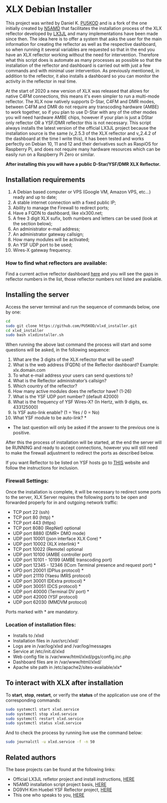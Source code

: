 # XLX Debian Installer
This project was writed by Daniel K. [PU5KOD](https://www.qrz.com/db/PU5KOD) and is a fork of the one initially created by [N5AMD](https://github.com/n5amd/xlxd-debian-installer) that facilitates the installation process of the XLX reflector developed by [LX3JL](https://github.com/LX3JL/xlxd) and many implementations have been made since then. The idea here is to offer a system that asks the user for the main information for creating the reflector as well as the respective dashboard, so when running it several variables are requested so that in the end you have an XLX reflector working without the need for intervention. Therefore what this script does is automate as many processes as possible so that the installation of the reflector and dashboard is carried out with just a few commands and with minimal user intervention. As previously mentioned, in addition to the reflector, it also installs a dashboard so you can monitor the activity in the reflector in real time.

At the start of 2020 a new version of XLX was released that allows for native C4FM connections, this means it's even simpler to run a multi-mode reflector. The XLX now natively supports D-Star, C4FM and DMR modes, between C4FM and DMR do not require any transcoding hardware (AMBE) to work together, so if you plan to use D-Star with any of the other modes you will need hardware AMBE chips, however if your plan is just a DStar only reflector OR a YSF/DMR reflector this is not necessary.
This script always installs the latest version of the official LX3JL project because the installation source is the same (v_2.5.3 of the XLX reflector and v_2.4.2 of the dashboard at the time I write this), it has been tested and works perfectly on Debian 10, 11 and 12 and their derivatives such as RaspiOS for Raspberry Pi, and does not require many hardware resources which can be easily run on a Raspberry Pi Zero or similar.

<b>After installing this you will have a public D-Star/YSF/DMR XLX Reflector.</b>

## Installation requirements
01.  A Debian based computer or VPS (Google VM, Amazon VPS, etc...) ready and up to date;
02.  A stable internet connection with a fixed public IP;
03.  Ability to manage the Firewall to redirect ports;
04.  Have a FQDN to dashboard, like xlx300.net;
05.  A free 3 digit XLX sufix, both numbers and letters can be used (look at the section below);
06.  An administrator e-mail address;
07.  An administrator gateway callsign;
08.  How many modules will be activated;
09.  An YSF UDP port to be used;
10.  Wires-X gateway frequency.

### How to find what reflectors are available:
Find a current active reflector dashboard [here](https://xlx300.net/index.php?show=reflectors) and you will see the gaps in reflector numbers in the list, those reflector numbers not listed are available. 

## Installing the server
Access the server terminal and run the sequence of commands below, one by one:
```sh
cd
sudo git clone https://github.com/PU5KOD/xlxd_installer.git
cd xlxd_installer
sudo bash xlxdinstaller.sh
```
When running the above last command the process will start and some questions will be asked, in the following sequence:
1. What are the 3 digits of the XLX reflector that will be used?
2. What is the web address (FQDN) of the Reflector dashboard? Example: xlx.domain.com
3. To what e-mail address your users can send questions to?
4. What is the Reflector administrator’s callsign?
5. Which country of the reflector?
6. How many active modules does the reflector have? (1-26)
7. What is the YSF UDP port number? (default 42000)
8. What is the frequency of YSF Wires-X? (In Hertz, with 9 digits, ex. 433125000)
9. Is YSF auto-link enable? (1 = Yes / 0 = No)
10. What YSF module to be auto-link? *

* The last question will only be asked if the answer to the previous one is positive.

After this the process of installation will be started, at the end the server will be RUNNING and ready to accept connections, however you will still need to make the firewall adjustment to redirect the ports as described below.

If you want Reflector to be listed on YSF hosts go to [THIS](https://register.ysfreflector.de/register) website and follow the instructions for inclusion.

### Firewall Settings:

Once the installation is complete, it will be necessary to redirect some ports to the server, XLX Server requires the following ports to be open and forwarded properly for in and outgoing network traffic:

* TCP port 22 (ssh)
* TCP port 80 (http) *
* TCP port 443 (https)
* TCP port 8080 (RepNet) optional
* UDP port 8880 (DMR+ DMO mode)
* UDP port 10001 (json interface XLX Core) *
* UDP port 10002 (XLX interlink) *
* TCP port 10022 (Remote) optional
* UDP port 10100 (AMBE controller port)
* UDP port 10101 - 10199 (AMBE transcoding port)
* UDP port 12345 - 12346 (ICom Terminal presence and request port) *
* UPD port 20001 (DPlus protocol) *
* UDP port 21110 (Yaesu IMRS protocol)
* UDP port 30001 (DExtra protocol) *
* UDP port 30051 (DCS protocol) *
* UDP port 40000 (Terminal DV port) *
* UDP port 42000 (YSF protocol)
* UDP port 62030 (MMDVM protocol)

Ports marked with * are mandatory.

### Location of installation files:
 - Installs to /xlxd
 - Installation files in /usr/src/xlxd/
 - Logs are in /var/log/xlxd and /var/log/messages
 - Service at /etc/init.d/xlxd
 - Web config file is /var/www/html/xlxd/pgs/config.inc.php
 - Dashboard files are in /var/www/html/xlxd/
 - Apache site path in /etc/apache2/sites-available/xlx*

## To interact with XLX after installation
To <b>start</b>, <b>stop</b>, <b>restart</b>, or verify the <b>status</b> of the application use one of the corresponding commands:
```sh
sudo systemctl start xlxd.service
sudo systemctl stop xlxd.service
sudo systemctl restart xlxd.service
sudo systemctl status xlxd.service
```
And to check the process by running live use the command below:
```sh
sudo journalctl -u xlxd.service -f -n 50
```

## Related authors
The base projects can be found at the following links:
- Official LX3JL refletor project and install instructions, [HERE](https://github.com/LX3JL/xlxd)
- N5AMD installation script project basis, [HERE](https://github.com/n5amd/xlxd-debian-installer)
- DG9VH  Kim Huebel YSF Reflector project, [HERE](https://register.ysfreflector.de/)
- This one who speaks to you, [HERE](https://www.qrz.com/db/PU5KOD)
  

